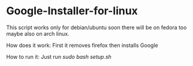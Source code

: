 # Google-Installer-for-linux

This script works only for debian/ubuntu soon there will be on fedora too maybe also on arch linux.

How does it work:
First it removes firefox then installs Google

How to run it:
Just run *sudo bash setup.sh*
